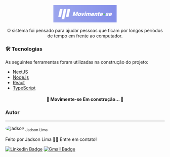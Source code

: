 <p align="center"><img src="public/logo.png" height="auto" width="200" alt="logo"/></p>
<p align="center">O sistema foi pensado para ajudar pessoas que ficam por longos períodos de tempo em frente ao computador.</p>
<p>
<h3> 🛠 Tecnologias</h3>

As seguintes ferramentas foram utilizadas na construção do projeto:

- [NextJS](https://nextjs.org/)
- [Node.js](https://nodejs.org/en/)
- [React](https://pt-br.reactjs.org/)
- [TypeScript](https://www.typescriptlang.org/)

</p>

<h4 align="center"> 
	🚧  Movimente-se   Em construção...  🚧
</h4>

### Autor
---

 <img src="https://avatars.githubusercontent.com/u/56857333?v=4" height="auto" width="100" style="border-radius:50%" alt="jadson"/>
 <sub>Jadson Lima</sub>
 
Feito por Jadson Lima 👋🏽 Entre em contato!

[![Linkedin Badge](https://img.shields.io/badge/-Jadson-blue?style=flat-square&logo=Linkedin&logoColor=white&link=https://linkedin.com/in/jadson-matheus-bezerra-de-lima)](https://www.linkedin.com/in/jadson-matheus-bezerra-de-lima) 
[![Gmail Badge](https://img.shields.io/badge/-jadsonmath874@gmail.com-c14438?style=flat-square&logo=Gmail&logoColor=white&link=mailto:jadsonmath874@gmail.com)](mailto:jadsonmath874@gmail.com)
